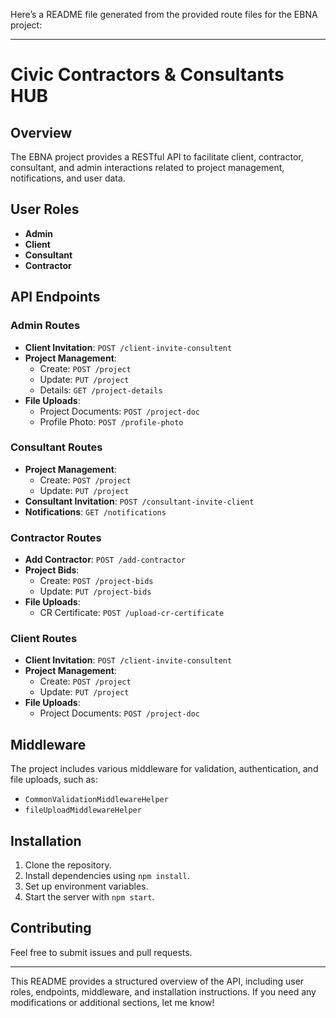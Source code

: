 Here’s a README file generated from the provided route files for the EBNA project:

---

# Civic Contractors & Consultants HUB

## Overview

The EBNA project provides a RESTful API to facilitate client, contractor, consultant, and admin interactions related to project management, notifications, and user data.

## User Roles

- **Admin**
- **Client**
- **Consultant**
- **Contractor**

## API Endpoints

### Admin Routes

- **Client Invitation**: `POST /client-invite-consultent`
- **Project Management**:
  - Create: `POST /project`
  - Update: `PUT /project`
  - Details: `GET /project-details`
- **File Uploads**: 
  - Project Documents: `POST /project-doc`
  - Profile Photo: `POST /profile-photo`

### Consultant Routes

- **Project Management**:
  - Create: `POST /project`
  - Update: `PUT /project`
- **Consultant Invitation**: `POST /consultant-invite-client`
- **Notifications**: `GET /notifications`

### Contractor Routes

- **Add Contractor**: `POST /add-contractor`
- **Project Bids**:
  - Create: `POST /project-bids`
  - Update: `PUT /project-bids`
- **File Uploads**:
  - CR Certificate: `POST /upload-cr-certificate`

### Client Routes

- **Client Invitation**: `POST /client-invite-consultent`
- **Project Management**:
  - Create: `POST /project`
  - Update: `PUT /project`
- **File Uploads**: 
  - Project Documents: `POST /project-doc`

## Middleware

The project includes various middleware for validation, authentication, and file uploads, such as:

- `CommonValidationMiddlewareHelper`
- `fileUploadMiddlewareHelper`

## Installation

1. Clone the repository.
2. Install dependencies using `npm install`.
3. Set up environment variables.
4. Start the server with `npm start`.

## Contributing

Feel free to submit issues and pull requests.

---

This README provides a structured overview of the API, including user roles, endpoints, middleware, and installation instructions. If you need any modifications or additional sections, let me know!
